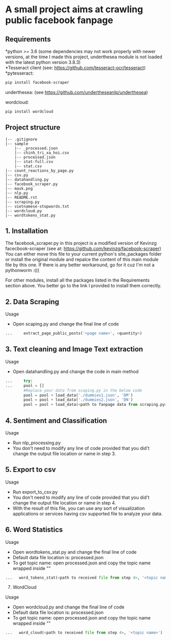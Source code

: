 # A small project aims at crawling public facebook fanpage 

## Requirements

*python >= 3.6 (some dependencies may not work properly with newer versions, at the time I made this project, underthesea module is not loaded with the latest python version 3.8.3)\
*Tesseract client (see: https://github.com/tesseract-ocr/tesseract) \
*pytesseract:
```sh
pip install facebook-scraper
```
underthesea: (see https://github.com/undertheseanlp/underthesea)

wordcloud:
```sh
pip install wordcloud
```

## Project structure
```
|-- .gitignore
|-- sample
    |-- _processed.json
    |-- chinh_tri_xa_hoi.csv
    |-- processed.json
    |-- stat-full.csv
    |-- stat.csv
|-- count_reactions_by_page.py
|-- csv.py
|-- datahandling.py
|-- facebook_scraper.py
|-- mask.png
|-- nlp.py
|-- README.rst
|-- scraping.py
|-- vietnamese-stopwords.txt
|-- wordcloud.py
|-- wordtokens_stat.py
```

## 1. Installation

The facebook_scraper.py in this project is a modified version of Kevinzg facecbook-scraper (see at: https://github.com/kevinzg/facebook-scraper)
You can either move this file to your current python's site_packages folder or install the original module and repalce the content of this main module file by this one.
If there is any better workaround, go for it cuz I'm not a pythonworm :(((

For other modules, install all the packages listed in the Requirements section above. You better go to the link I provided to install them correctly.

## 2. Data Scraping

Usage
* Open scaping.py and change the final line of code

```python
...     extract_page_public_posts('<page name>', <quantity>)
```

## 3. Text cleaning and Image Text extraction


Usage
* Open datahandling.py and change the code in main method

```python
...     try:
...     pool = []
        #Replace your data from scaping.py in the below code
        pool = pool + load_data('./dummies1.json', 'DM')
        pool = pool + load_data('./dummies2.json', 'DN')
        pool = pool + load_data(<path to fanpage data from scraping.py>, <tag name for fanpage data>)
```
## 4. Sentiment and Classification

Usage
* Run nlp_processing.py
* You don't need to modify any line of code provided that you did't change the output file location or name in step 3.


## 5. Export to csv

Usage
* Run export_to_csv.py
* You don't need to modify any line of code provided that you did't change the output file location or name in step 4.
* With the result of this file, you can use any sort of visualization applications or services having csv supported file to analyze your data.


## 6. Word Statistics

Usage
* Open wordtokens_stat.py and change the final line of code
* Default data file location is: processed.json
* To get topic name: open processed.json and copy the topic name wrapped inside ""

```python
...   word_tokens_stat(<path to received file from step 4>, '<topic name>')
```



7. WordCloud

Usage
* Open wordcloud.py and change the final line of code
* Default data file location is: processed.json
* To get topic name: open processed.json and copy the topic name wrapped inside ""

```python
...   word_cloud(<path to received file from step 4>, '<topic name>')
```